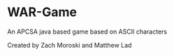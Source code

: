 # WAR-Game
An APCSA java based game based on ASCII characters

Created by Zach Moroski and Matthew Lad
